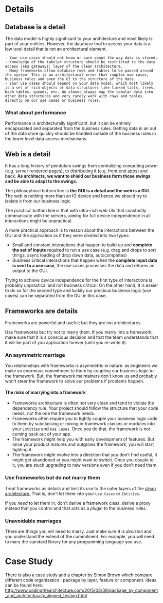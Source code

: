 
# Details

## Database is a detail

The data model is highly significant to your architecture and most likely is part of your entities. However, the database tool to access your data is a low level detail that is not an architectural element.

    - Your use cases should not know or care about the way data is stored.
    - Knowledge of the tabular structure should be restricted to the data access (aka gateways) layer of the clean architecture.
    - Many frameworks allow database rows and tables to be passed around the system. This is an architectural error that couples use cases, business rules and even the UI to the structure of the data.
    - Your use cases should depend on your data model, which most likely is a set of rich objects or data structures like linked lists, trees, hash tables, queues, etc. We almost always map the tabular data into other data structures and very rarely work with rows and tables directly on our use cases or business rules.

### What about performance

Performance is architecturally significant, but it can be entirely encapsulated and separated from the business rules. Getting data in an out of the data store quickly should be handled outside of the business rules in the lower level data access mechanisms.

## Web is a detail

It has a long history of pendulum swings from centralizing computing
power (e.g. server rendered pages), to distributing it (e.g. front end
apps) and back. **As architects, we want to shield our business form
those swings and be able to adapt to the swings.**

The philosophical bottom line is **the GUI is a detail and the web is a
GUI.** The web is nothing more than an IO device and hence we should try
to isolate it from our business logic.

The practical bottom line is that with ultra-rich web UIs that
constantly communicate with the servers, aiming for full device
independence in all interactions might be unpractical.

A more practical approach is to reason about the interactions between
the GUI and the application as if they were divided into two types:
- Small and constant interactions that happen to build up and **complete
  the set of inputs** required to run a use case (e.g. drag and drops to
  sort things, async loading of drop down data, autocompletes)
- Business critical interactions that happen when the **complete input
  data is sent to a use case**, the use cases processes the data and
  returns an output to the GUI.

Trying to achieve device independence for the first type of interactions
is probably unpractical and not business critical. On the other hand, it
is easier to do so for the second type and luckily our precious business
logic (use cases) can be separated from the GUI in this case.

## Frameworks are details

Frameworks are powerful and useful; but they are not architectures.

Use frameworks but try not to marry them. If you marry into a framework,
make sure that it is a conscious decision and that the team understands
that it will be part of you application forever (until you re-write it).

### An asymmetric marriage

You relationships with frameworks is asymmetric in nature: as engineers
we make an enormous commitment to them by coupling our business logic to
the framework. But, the framework maintainers don't know us and probably
won't steer the framework to solve our problems if problems happen.

#### The risks of marrying into a framework

- Frameworks architecture is often not very clean and tend to violate
  the dependency rule. Your project should follow the structure that
  your code needs, not the one the framework needs.
- Frameworks often require you to tightly couple your business logic
  code to them by subclassing or mixing in framework classes or modules
  into your `Entities` and `Use Cases`. Once you do that, the framework
  is not coming back out of your app.
- The framework might help you with early development of features. But
  once your product matures and outgrows the framework, you will start
  fighting it.
- The framework might evolve into a direction that you don't find
  useful, it might get abandoned or you might want to switch. Once you
  couple to it, you are stuck upgrading to new versions even if you
  don't need them.

### Use frameworks but do not marry them

Treat frameworks as details and limit its use to the outer layers of the
[clean architecture.](part-5-2-architecture.md#chapter-22---the-clean-architecture)
That is, don't let them into your `Use Cases` or `Entities`.

If you *need* to let them in, don't derive a framework class, derive a
proxy instead that you control and that acts as a *plugin* to the
business rules.

### Unavoidable marriages

There are things you will need to marry. Just make sure it is *decision*
and you understand the extend of the commitment. For example, you will
need to mary the standard library for any programming language you use.


# Case Study

There is also a case study and a chapter by Simon Brown which compare different code organisation : package by layer, feature or component. Ideas can be found here: http://www.codingthearchitecture.com/2015/03/08/package_by_component_and_architecturally_aligned_testing.html

